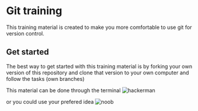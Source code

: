 # Git training
This training material is created to make you more comfortable to use git for version
control.

## Get started
The best way to get started with this training material is by forking your own version
of this repository and clone that version to your own computer and follow the 
tasks (own branches)

This material can be done through the terminal 
![hackerman](https://media.giphy.com/media/UqxVRm1IaaIGk/source.gif)

or you could use your prefered idea
![noob](https://media.giphy.com/media/3o6ozomjwcQJpdz5p6/source.gif)
